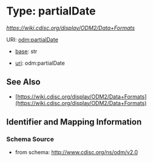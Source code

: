 # Type: partialDate




_https://wiki.cdisc.org/display/ODM2/Data+Formats_



URI: [odm:partialDate](http://www.cdisc.org/ns/odm/v2.0/partialDate)

* [base](https://w3id.org/linkml/base): str

* [uri](https://w3id.org/linkml/uri): odm:partialDate









## See Also

* [https://wiki.cdisc.org/display/ODM2/Data+Formats](https://wiki.cdisc.org/display/ODM2/Data+Formats)

## Identifier and Mapping Information







### Schema Source


* from schema: http://www.cdisc.org/ns/odm/v2.0



